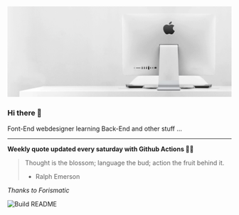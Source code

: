 ![header](https://raw.githubusercontent.com/ThomasTSWD/ThomasTSWD/master/img/edit_moddedfull.gif)

### Hi there 👋

Font-End webdesigner learning Back-End and other stuff ...

-----

**Weekly quote updated every saturday with Github Actions 💁‍♂️**


<!-- START_JOKE_SECTION -->
> Thought is the blossom; language the bud; action the fruit behind it. 
> 
> - Ralph Emerson
<!-- END_JOKE_SECTION -->


*Thanks to Forismatic*



![Build README](https://github.com/ThomasTSWD/ThomasTSWD/workflows/Build%20README/badge.svg)


